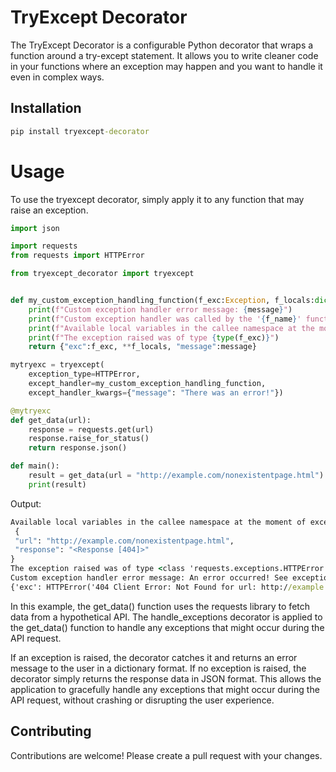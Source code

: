 # TryExcept Decorator
The TryExcept Decorator is a configurable Python decorator that wraps a function around a try-except statement.
It allows you to write cleaner code in your functions where an exception may happen and you want to handle it even in complex ways.

## Installation
```cmd
pip install tryexcept-decorator
```

# Usage
To use the tryexcept decorator, simply apply it to any function that may raise an exception.

```python
import json

import requests
from requests import HTTPError

from tryexcept_decorator import tryexcept


def my_custom_exception_handling_function(f_exc:Exception, f_locals:dict, f_name:str, message:str):
    print(f"Custom exception handler error message: {message}")
    print(f"Custom exception handler was called by the '{f_name}' function.")
    print(f"Available local variables in the callee namespace at the moment of exception: \n {json.dumps(obj=f_locals, indent=1, default=str)}")
    print(f"The exception raised was of type {type(f_exc)}")
    return {"exc":f_exc, **f_locals, "message":message}

mytryexc = tryexcept(
    exception_type=HTTPError,
    except_handler=my_custom_exception_handling_function,
    except_handler_kwargs={"message": "There was an error!"})

@mytryexc
def get_data(url):
    response = requests.get(url)
    response.raise_for_status()
    return response.json()

def main():
    result = get_data(url = "http://example.com/nonexistentpage.html")
    print(result)

```

Output:
```cmd
Available local variables in the callee namespace at the moment of exception: 
 {
 "url": "http://example.com/nonexistentpage.html",
 "response": "<Response [404]>"
}
The exception raised was of type <class 'requests.exceptions.HTTPError'>
Custom exception handler error message: An error occurred! See exception below.
{'exc': HTTPError('404 Client Error: Not Found for url: http://example.com/nonexistentpage.html'), 'url': 'http://example.com/nonexistentpage.html', 'response': <Response [404]>, 'message': 'An error occurred! See exception below.'}
```

In this example, the get_data() function uses the requests library to fetch data from a hypothetical API. The handle_exceptions decorator is applied to the get_data() function to handle any exceptions that might occur during the API request.

If an exception is raised, the decorator catches it and returns an error message to the user in a dictionary format. If no exception is raised, the decorator simply returns the response data in JSON format. This allows the application to gracefully handle any exceptions that might occur during the API request, without crashing or disrupting the user experience.

## Contributing
Contributions are welcome! Please create a pull request with your changes.